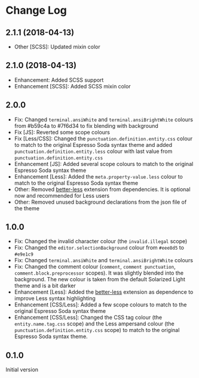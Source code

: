 # Change Log

## 2.1.1 (2018-04-13)
* Other [SCSS]: Updated mixin color

## 2.1.0 (2018-04-13)
* Enhancement: Added SCSS support
* Enhancement [SCSS]: Added SCSS mixin color

## 2.0.0
* Fix: Changed `terminal.ansiWhite` and `terminal.ansiBrightWhite` colours from #b59c4a to #7f6d34 to fix blending with background
* Fix [JS]: Reverted some scope colours
* Fix [Less/CSS]: Changed the `punctuation.definition.entity.css` colour to match to the original Espresso Soda syntax theme and added `punctuation.definition.entity.less` colour with last value from `punctuation.definition.entity.css`
* Enhancement [JS]: Added several scope colours to match to the original Espresso Soda syntax theme
* Enhancement [Less]: Added the `meta.property-value.less` colour to match to the original Espresso Soda syntax theme
* Other: Removed [better-less](https://marketplace.visualstudio.com/items?itemName=radium-v.better-less) extension from dependencies. It is optional now and recommended for Less users
* Other: Removed unused background declarations from the json file of the theme

## 1.0.0
* Fix: Changed the invalid character colour (the `invalid.illegal` scope)
* Fix: Changed the `editor.selectionBackground` colour from `#eee8d5` to `#e9e1c9`
* Fix: Changed `terminal.ansiWhite` and `terminal.ansiBrightWhite` colours
* Fix: Changed the comment colour (`comment`, `comment punctuation`, `comment.block.preprocessor` scopes). It was slightly blended into the background. The new colour is taken from the default Solarized Light theme and is a bit darker
* Enhancement [Less]: Added the [better-less](https://marketplace.visualstudio.com/items?itemName=radium-v.better-less) extension as dependence to improve Less syntax highlighting
* Enhancement [CSS/Less]: Added a few scope colours to match to the original Espresso Soda syntax theme
* Enhancement [CSS/Less]: Changed the CSS tag colour (the `entity.name.tag.css` scope) and the Less ampersand colour (the `punctuation.definition.entity.css` scope) to match to the original Espresso Soda syntax theme.

## 0.1.0
Initial version
